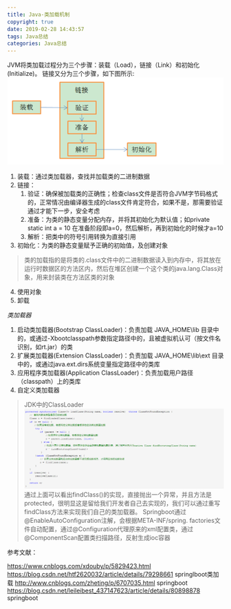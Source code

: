 ```yaml
---
title: Java-类加载机制
copyright: true
date: 2019-02-28 14:43:57
tags: Java总结
categories: Java总结
---
```

   JVM将类加载过程分为三个步骤：装载（Load），链接（Link）和初始化(Initialize)。
链接又分为三个步骤，如下图所示: 
 ![类加载机制1](Java-类加载机制/类加载机制1.png "类加载机制1")

1. 装载：通过类加载器，查找并加载类的二进制数据
2. 链接：
   1. 验证：确保被加载类的正确性；检查class文件是否符合JVM字节码格式的，正常情况由编译器生成的class文件肯定符合，如果不是，那需要验证通过才能下一步，安全考虑
   2. 准备：为类的静态变量分配内存，并将其初始化为默认值；如private static int a = 10
     在准备阶段即a=0，然后解析，再到初始化的时候才a=10
   3. 解析：把类中的符号引用转换为直接引用
3. 初始化：为类的静态变量赋予正确的初始值，及创建对象
> 类的加载指的是将类的.class文件中的二进制数据读入到内存中，将其放在运行时数据区的方法区内，然后在堆区创建一个这个类的java.lang.Class对象，用来封装类在方法区类的对象
4. 使用对象
5. 卸载

*类加载器*
1. 启动类加载器(Bootstrap ClassLoader)：负责加载 JAVA_HOME\lib 目录中的，或通过-Xbootclasspath参数指定路径中的，且被虚拟机认可（按文件名识别，如rt.jar）的类
2. 扩展类加载器(Extension ClassLoader)：负责加载 JAVA_HOME\lib\ext 目录中的，或通过java.ext.dirs系统变量指定路径中的类库
3. 应用程序类加载器(Application ClassLoader)：负责加载用户路径（classpath）上的类库
4. 自定义类加载器
> JDK中的ClassLoader
![类加载机制2](Java-类加载机制/类加载机制2.png "类加载机制2")
通过上面可以看出findClass()的实现，直接抛出一个异常，并且方法是protected，很明显这是留给我们开发者自己去实现的，我们可以通过重写findClass方法来实现我们自己的类加载器。
Springboot通过@EnableAutoConfiguration注解，会根据META-INF/spring.
factories文件自动配置，通过@Configuration代理原来的xml配置类，通过@ComponentScan配置类扫描路径，反射生成ioc容器

参考文献：

https://www.cnblogs.com/xdouby/p/5829423.html
https://blog.csdn.net/htf2620032/article/details/79298661 springlboot类加载
http://www.cnblogs.com/zheting/p/6707035.html springboot
https://blog.csdn.net/leileibest_437147623/article/details/80898878 springboot


